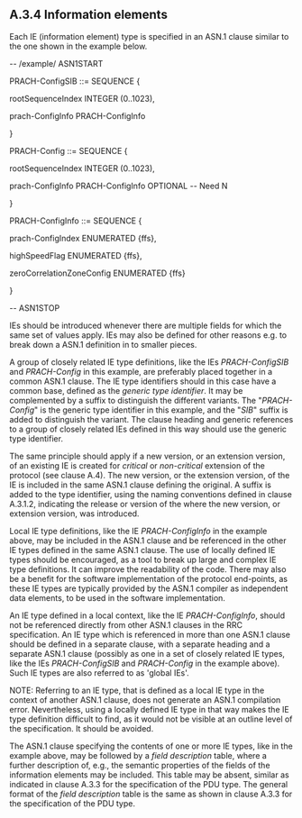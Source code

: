 ## A.3.4 Information elements

Each IE (information element) type is specified in an ASN.1 clause
similar to the one shown in the example below.

\-- /example/ ASN1START

PRACH-ConfigSIB ::= SEQUENCE {

rootSequenceIndex INTEGER (0..1023),

prach-ConfigInfo PRACH-ConfigInfo

}

PRACH-Config ::= SEQUENCE {

rootSequenceIndex INTEGER (0..1023),

prach-ConfigInfo PRACH-ConfigInfo OPTIONAL \-- Need N

}

PRACH-ConfigInfo ::= SEQUENCE {

prach-ConfigIndex ENUMERATED {ffs},

highSpeedFlag ENUMERATED {ffs},

zeroCorrelationZoneConfig ENUMERATED {ffs}

}

\-- ASN1STOP

IEs should be introduced whenever there are multiple fields for which
the same set of values apply. IEs may also be defined for other reasons
e.g. to break down a ASN.1 definition in to smaller pieces.

A group of closely related IE type definitions, like the IEs
*PRACH-ConfigSIB* and *PRACH-Config* in this example, are preferably
placed together in a common ASN.1 clause. The IE type identifiers should
in this case have a common base, defined as the *generic type
identifier*. It may be complemented by a suffix to distinguish the
different variants. The \"*PRACH-Config*\" is the generic type
identifier in this example, and the \"*SIB*\" suffix is added to
distinguish the variant. The clause heading and generic references to a
group of closely related IEs defined in this way should use the generic
type identifier.

The same principle should apply if a new version, or an extension
version, of an existing IE is created for *critical* or *non-critical*
extension of the protocol (see clause A.4). The new version, or the
extension version, of the IE is included in the same ASN.1 clause
defining the original. A suffix is added to the type identifier, using
the naming conventions defined in clause A.3.1.2, indicating the release
or version of the where the new version, or extension version, was
introduced.

Local IE type definitions, like the IE *PRACH-ConfigInfo* in the example
above, may be included in the ASN.1 clause and be referenced in the
other IE types defined in the same ASN.1 clause. The use of locally
defined IE types should be encouraged, as a tool to break up large and
complex IE type definitions. It can improve the readability of the code.
There may also be a benefit for the software implementation of the
protocol end-points, as these IE types are typically provided by the
ASN.1 compiler as independent data elements, to be used in the software
implementation.

An IE type defined in a local context, like the IE *PRACH-ConfigInfo*,
should not be referenced directly from other ASN.1 clauses in the RRC
specification. An IE type which is referenced in more than one ASN.1
clause should be defined in a separate clause, with a separate heading
and a separate ASN.1 clause (possibly as one in a set of closely related
IE types, like the IEs *PRACH-ConfigSIB* and *PRACH-Config* in the
example above). Such IE types are also referred to as \'global IEs\'.

NOTE: Referring to an IE type, that is defined as a local IE type in the
context of another ASN.1 clause, does not generate an ASN.1 compilation
error. Nevertheless, using a locally defined IE type in that way makes
the IE type definition difficult to find, as it would not be visible at
an outline level of the specification. It should be avoided.

The ASN.1 clause specifying the contents of one or more IE types, like
in the example above, may be followed by a *field description* table,
where a further description of, e.g., the semantic properties of the
fields of the information elements may be included. This table may be
absent, similar as indicated in clause A.3.3 for the specification of
the PDU type. The general format of the *field description* table is the
same as shown in clause A.3.3 for the specification of the PDU type.
